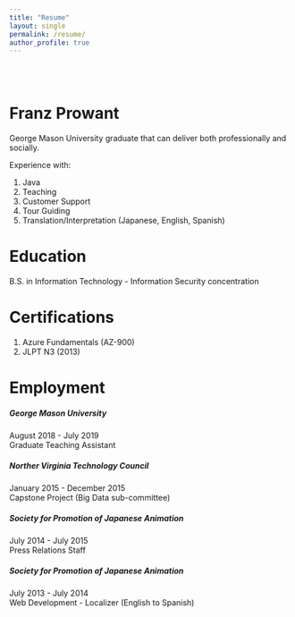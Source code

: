 ```yaml
---
title: "Resume"
layout: single
permalink: /resume/
author_profile: true
---
```

<br><br>

# Franz Prowant
George Mason University graduate that can deliver both professionally and socially.

Experience with:
1. Java
2. Teaching
3. Customer Support
4. Tour Guiding
5. Translation/Interpretation (Japanese, English, Spanish)

# Education
B.S. in Information Technology - Information Security concentration


# Certifications
1. Azure Fundamentals (AZ-900)  
2. JLPT N3 (2013)

# Employment
##### George Mason University  
August 2018 - July 2019  
Graduate Teaching Assistant


##### Norther Virginia Technology Council  
January 2015 - December 2015  
Capstone Project (Big Data sub-committee)


##### Society for Promotion of Japanese Animation  
July 2014 - July 2015  
Press Relations Staff


##### Society for Promotion of Japanese Animation  
July 2013 - July 2014  
Web Development - Localizer (English to Spanish)